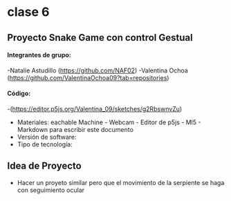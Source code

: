 # clase 6

## Proyecto Snake Game con control Gestual

#### Integrantes de grupo: 

-Natalie Astudillo (https://github.com/NAF02) 
-Valentina Ochoa (https://github.com/ValentinaOchoa09?tab=repositories)

#### Código: 

-(https://editor.p5js.org/Valentina_09/sketches/g2RbswnvZu)
- Materiales: eachable Machine - Webcam - Editor de p5js - Ml5 - Markdown para escribir este documento
- Versión de software:
- Tipo de tecnología:

## Idea de Proyecto

- Hacer un proyeto similar pero que el movimiento de la serpiente se haga con seguimiento ocular
